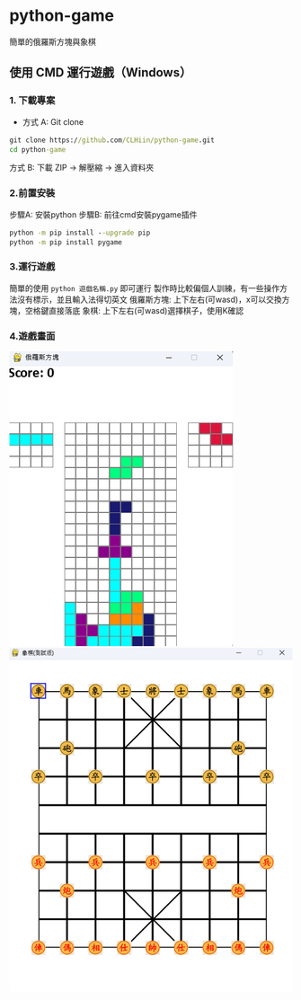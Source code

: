 # python-game
簡單的俄羅斯方塊與象棋

## 使用 CMD 運行遊戲（Windows）

### 1. 下載專案
- 方式 A: Git clone
```cmd
git clone https://github.com/CLHiin/python-game.git
cd python-game
```
方式 B: 下載 ZIP → 解壓縮 → 進入資料夾

### 2.前置安裝
步驟A: 安裝python
步驟B: 前往cmd安裝pygame插件
```cmd
python -m pip install --upgrade pip
python -m pip install pygame
```

### 3.運行遊戲
簡單的使用 `python 遊戲名稱.py` 即可運行
製作時比較偏個人訓練，有一些操作方法沒有標示，並且輸入法得切英文
俄羅斯方塊: 上下左右(可wasd)，x可以交換方塊，空格鍵直接落底
象棋: 上下左右(可wasd)選擇棋子，使用K確認

### 4.遊戲畫面
![alt text](image1.png)
![alt text](image2.png)
